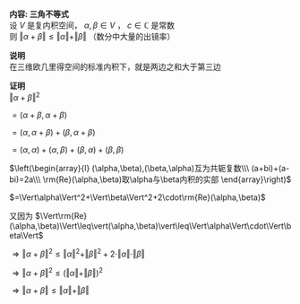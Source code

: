**内容: 三角不等式**  
设 $V$ 是复内积空间， $\alpha,\beta\in V$ ， $c\in\mathbb{C}$ 是常数  
则 $\Vert\alpha+\beta\Vert\leq\Vert\alpha\Vert+\Vert\beta\Vert$ （数分中大量的出镜率）  
  
**说明**  
在三维欧几里得空间的标准内积下，就是两边之和大于第三边  
  
**证明**  
$\Vert\alpha+\beta\Vert^2$  
  
$=(\alpha+\beta,\alpha+\beta)$  
  
$=(\alpha,\alpha+\beta)+(\beta,\alpha+\beta)$  
  
$=(\alpha,\alpha)+(\alpha,\beta)+(\beta,\alpha)+(\beta,\beta)$  
  
$\left(\begin{array}{l}  
(\alpha,\beta),(\beta,\alpha)互为共轭复数\\\ (a+bi)+(a-bi)=2a\\\ \rm{Re}(\alpha,\beta)取\alpha与\beta内积的实部  
\end{array}\right)$  
  
$=\Vert\alpha\Vert^2+\Vert\beta\Vert^2+2\cdot\rm{Re}(\alpha,\beta)$  
  
又因为 $\Vert\rm{Re}(\alpha,\beta)\Vert\leq\vert(\alpha,\beta)\vert\leq\Vert\alpha\Vert\cdot\Vert\beta\Vert$  
  
$\Rightarrow\Vert\alpha+\beta\Vert^2\leq\Vert\alpha\Vert^2+\Vert\beta\Vert^2+2\cdot\Vert\alpha\Vert\cdot\Vert\beta\Vert$  
  
$\Rightarrow\Vert\alpha+\beta\Vert^2\leq(\Vert\alpha\Vert+\Vert\beta\Vert)^2$  
  
$\Rightarrow\Vert\alpha+\beta\Vert\leq\Vert\alpha\Vert+\Vert\beta\Vert$  
